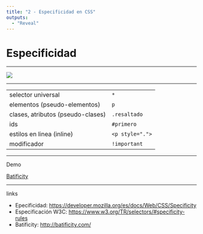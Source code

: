 ```yaml
---
title: "2 - Especificidad en CSS"
outputs:
  - "Reveal"
---
```


# Especificidad

---

![](/img/specificity.png)

---


|||
|-|-|
| selector universal | `*` |
| elementos (pseudo-elementos)  | `p` |
| clases, atributos (pseudo-clases) | `.resaltado` |
| ids | `#primero` |
| estilos en linea (inline) | `<p style=".">` |
| modificador | `!important` |

---

Demo

[Batificity](http://batificity.com/)

---

links

- Epecificidad: https://developer.mozilla.org/es/docs/Web/CSS/Specificity
- Especificación W3C: https://www.w3.org/TR/selectors/#specificity-rules
- Batificity: http://batificity.com/
